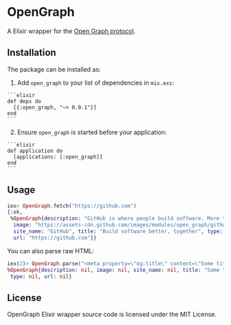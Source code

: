# OpenGraph

A Elixir wrapper for the [Open Graph protocol](http://ogp.me).

## Installation

The package can be installed as:

  1. Add `open_graph` to your list of dependencies in `mix.exs`:

    ```elixir
    def deps do
      [{:open_graph, "~> 0.0.1"}]
    end
    ```

  2. Ensure `open_graph` is started before your application:

    ```elixir
    def application do
      [applications: [:open_graph]]
    end
    ```

## Usage

```elixir
iex> OpenGraph.fetch("https://github.com")
{:ok,
 %OpenGraph{description: "GitHub is where people build software. More than 15 million...",
  image: "https://assets-cdn.github.com/images/modules/open_graph/github-octocat.png",
  site_name: "GitHub", title: "Build software better, together", type: nil,
  url: "https://github.com"}}
```

You can also parse raw HTML:

```elixir
iex(2)> OpenGraph.parse("<meta property=\"og:title\" content=\"Some title\">")
%OpenGraph{description: nil, image: nil, site_name: nil, title: "Some title",
 type: nil, url: nil}
```

## License

OpenGraph Elixir wrapper source code is licensed under the MIT License.
